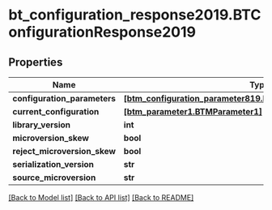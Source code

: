 # bt_configuration_response2019.BTConfigurationResponse2019

## Properties
Name | Type | Description | Notes
------------ | ------------- | ------------- | -------------
**configuration_parameters** | [**[btm_configuration_parameter819.BTMConfigurationParameter819]**](BTMConfigurationParameter819.md) |  | [optional] 
**current_configuration** | [**[btm_parameter1.BTMParameter1]**](BTMParameter1.md) |  | [optional] 
**library_version** | **int** |  | [optional] 
**microversion_skew** | **bool** |  | [optional] 
**reject_microversion_skew** | **bool** |  | [optional] 
**serialization_version** | **str** |  | [optional] 
**source_microversion** | **str** |  | [optional] 

[[Back to Model list]](../README.md#documentation-for-models) [[Back to API list]](../README.md#documentation-for-api-endpoints) [[Back to README]](../README.md)


